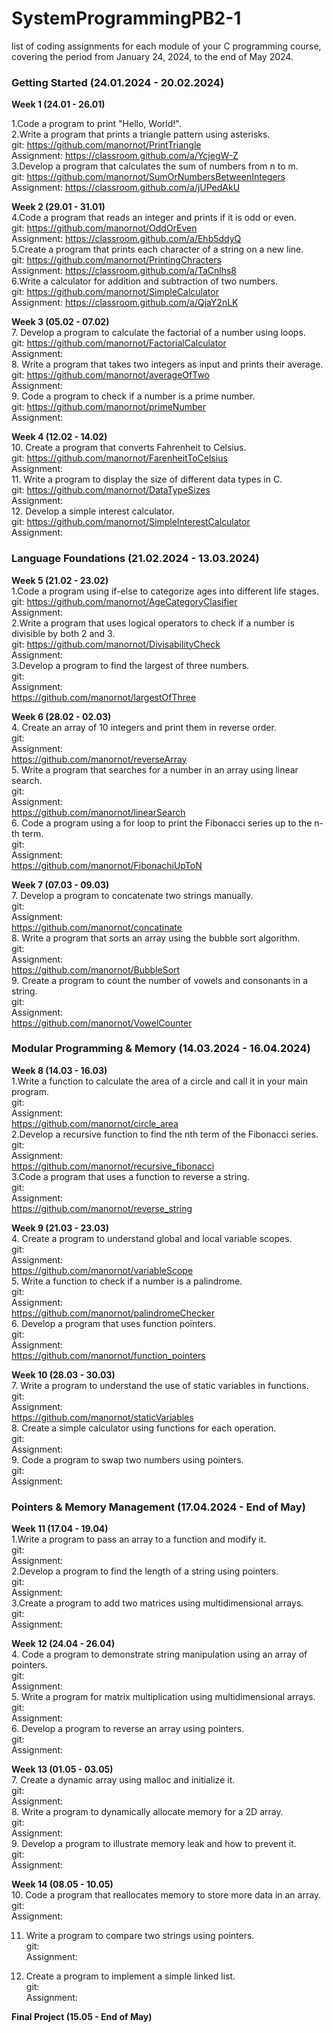 # SystemProgrammingPB2-1
list of coding assignments for each module of your C programming course, covering the period from January 24, 2024, to the end of May 2024.

### Getting Started (24.01.2024 - 20.02.2024)<br />
**Week 1 (24.01 - 26.01)**<br />

1.Code a program to print "Hello, World!". <br />
2.Write a program that prints a triangle pattern using asterisks. <br />
git: https://github.com/manornot/PrintTriangle <br />
Assignment: https://classroom.github.com/a/YcjegW-Z <br />
3.Develop a program that calculates the sum of numbers from n to m.<br />
git: https://github.com/manornot/SumOrNumbersBetweenIntegers <br />
Assignment: https://classroom.github.com/a/jUPedAkU <br />


**Week 2 (29.01 - 31.01)** <br />
4.Code a program that reads an integer and prints if it is odd or even. <br />
git: https://github.com/manornot/OddOrEven <br />
Assignment: https://classroom.github.com/a/Ehb5ddyQ <br />
5.Create a program that prints each character of a string on a new line. <br />
git: https://github.com/manornot/PrintingChracters <br />
Assignment: https://classroom.github.com/a/TaCnlhs8 <br />
6.Write a calculator for addition and subtraction of two numbers. <br />
git: https://github.com/manornot/SimpleCalculator <br />
Assignment: https://classroom.github.com/a/QjaY2nLK <br />

**Week 3 (05.02 - 07.02)** <br />
7. Develop a program to calculate the factorial of a number using loops. <br />
git: https://github.com/manornot/FactorialCalculator <br />
Assignment: <br />
8. Write a program that takes two integers as input and prints their average. <br />
git: https://github.com/manornot/averageOfTwo <br />
Assignment: <br />
9. Code a program to check if a number is a prime number. <br />
git: https://github.com/manornot/primeNumber <br />
Assignment: <br />

**Week 4 (12.02 - 14.02)** <br />
10. Create a program that converts Fahrenheit to Celsius. <br />
git: https://github.com/manornot/FarenheitToCelsius <br />
Assignment: <br />
11. Write a program to display the size of different data types in C. <br />
git: https://github.com/manornot/DataTypeSizes <br />
Assignment: <br />
12. Develop a simple interest calculator. <br />
git: https://github.com/manornot/SimpleInterestCalculator <br />
Assignment: <br />


### Language Foundations (21.02.2024 - 13.03.2024) <br />
**Week 5 (21.02 - 23.02)** <br />
1.Code a program using if-else to categorize ages into different life stages.<br />
git: https://github.com/manornot/AgeCategoryClasifier <br />
Assignment: <br />
2.Write a program that uses logical operators to check if a number is divisible by both 2 and 3. <br />
git: https://github.com/manornot/DivisabilityCheck <br />
Assignment: <br />
3.Develop a program to find the largest of three numbers. <br />
git: <br />
Assignment: <br />
https://github.com/manornot/largestOfThree <br />

**Week 6 (28.02 - 02.03)** <br />
4. Create an array of 10 integers and print them in reverse order. <br />
git: <br />
Assignment: <br />
https://github.com/manornot/reverseArray <br />
5. Write a program that searches for a number in an array using linear search. <br />
git: <br />
Assignment: <br />
https://github.com/manornot/linearSearch <br />
6. Code a program using a for loop to print the Fibonacci series up to the n-th term.<br />
git: <br />
Assignment: <br />
https://github.com/manornot/FibonachiUpToN <br />

**Week 7 (07.03 - 09.03)** <br />
7. Develop a program to concatenate two strings manually. <br />
git: <br />
Assignment: <br />
https://github.com/manornot/concatinate <br />
8. Write a program that sorts an array using the bubble sort algorithm. <br />
git: <br />
Assignment: <br />
https://github.com/manornot/BubbleSort <br />
9. Create a program to count the number of vowels and consonants in a string. <br />
git: <br />
Assignment: <br />
https://github.com/manornot/VowelCounter <br />

### Modular Programming & Memory (14.03.2024 - 16.04.2024) <br />
**Week 8 (14.03 - 16.03)** <br />
1.Write a function to calculate the area of a circle and call it in your main program. <br />
git: <br />
Assignment: <br />
https://github.com/manornot/circle_area <br />
2.Develop a recursive function to find the nth term of the Fibonacci series. <br />
git: <br />
Assignment: <br />
https://github.com/manornot/recursive_fibonacci <br />
3.Code a program that uses a function to reverse a string. <br />
git: <br />
Assignment: <br />
https://github.com/manornot/reverse_string <br />

**Week 9 (21.03 - 23.03)** <br />
4. Create a program to understand global and local variable scopes. <br />
git: <br />
Assignment: <br />
https://github.com/manornot/variableScope <br />
5. Write a function to check if a number is a palindrome. <br />
git: <br />
Assignment: <br />
https://github.com/manornot/palindromeChecker <br />
6. Develop a program that uses function pointers. <br />
git: <br />
Assignment: <br />
https://github.com/manornot/function_pointers <br />

**Week 10 (28.03 - 30.03)** <br />
7. Write a program to understand the use of static variables in functions. <br />
git: <br />
Assignment: <br />
https://github.com/manornot/staticVariables <br />
8. Create a simple calculator using functions for each operation. <br />
git: <br />
Assignment: <br />
9. Code a program to swap two numbers using pointers. <br />
git: <br />
Assignment: <br />


### Pointers & Memory Management (17.04.2024 - End of May) <br />
**Week 11 (17.04 - 19.04)**<br />
1.Write a program to pass an array to a function and modify it. <br />
git: <br />
Assignment: <br />
2.Develop a program to find the length of a string using pointers. <br />
git: <br />
Assignment: <br />
3.Create a program to add two matrices using multidimensional arrays. <br />
git: <br />
Assignment: <br />

**Week 12 (24.04 - 26.04)** <br />
4. Code a program to demonstrate string manipulation using an array of pointers. <br />
git: <br />
Assignment: <br />
5. Write a program for matrix multiplication using multidimensional arrays. <br />
git: <br />
Assignment: <br />
6. Develop a program to reverse an array using pointers. <br />
git: <br />
Assignment: <br />

**Week 13 (01.05 - 03.05)** <br />
7. Create a dynamic array using malloc and initialize it. <br />
git: <br />
Assignment: <br />
8. Write a program to dynamically allocate memory for a 2D array.<br />
git: <br />
Assignment: <br />
9. Develop a program to illustrate memory leak and how to prevent it. <br />
git: <br />
Assignment: <br />

**Week 14 (08.05 - 10.05)** <br />
10. Code a program that reallocates memory to store more data in an array. <br />
git: <br />
Assignment: <br />

11. Write a program to compare two strings using pointers. <br />
git: <br />
Assignment: <br />

12. Create a program to implement a simple linked list. <br />
git: <br />
Assignment: <br />

**Final Project (15.05 - End of May)** <br />
